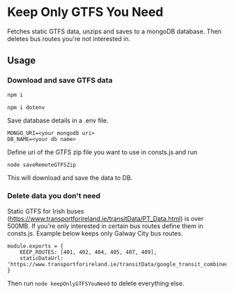 # Keep Only GTFS You Need

Fetches static GTFS data, unzips and saves to a mongoDB database. Then deletes bus routes you're not interested in.

## Usage

### Download and save GTFS data
```bash
npm i
```

```
npm i dotenv
```
Save database details in a .env file.

```env
MONGO_URI=<your mongodb uri>
DB_NAME=<your db name>
```
Define uri of the GTFS zip file you want to use in consts.js and run 

```bash
node saveRemoteGTFSZip
``` 
This will download and save the data to DB.


### Delete data you don't need

Static GTFS for Irish buses (https://www.transportforireland.ie/transitData/PT_Data.html) is over 500MB. If you're only interested in certain bus routes define them in consts.js. Example below keeps only Galway City bus routes.

```
module.exports = {
	KEEP_ROUTES: [401, 402, 404, 405, 407, 409],
	staticDataUrl: 'https://www.transportforireland.ie/transitData/google_transit_combined.zip'
}
```

Then run ```node keepOnlyGTFSYouNeed``` to delete everything else.